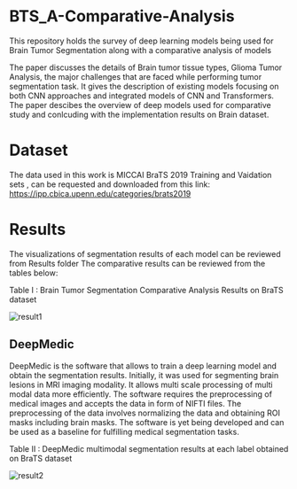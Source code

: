 # BTS_A-Comparative-Analysis
This repository holds the survey of deep learning models being used for Brain Tumor Segmentation along with a comparative analysis of models

The paper discusses the details of Brain tumor tissue types, Glioma Tumor Analysis, the major challenges that are faced while performing tumor segmentation task. It gives the description of existing models focusing on both CNN approaches and integrated models of CNN and Transformers. The paper descibes the overview of deep models used for comparative study and conlcuding with the implementation results on Brain dataset.

# Dataset
The data used in this work is MICCAI BraTS 2019 Training and Vaidation sets , can be requested and downloaded from this link: https://ipp.cbica.upenn.edu/categories/brats2019

# Results
The visualizations of segmentation results of each model can be reviewed from Results folder
The comparative results can be reviewed from the tables below:

Table I : Brain Tumor Segmentation Comparative Analysis Results on BraTS dataset

![result1](https://user-images.githubusercontent.com/90093202/162196739-901cf86c-3e2a-4873-9c25-98c608e19989.png)

## DeepMedic
DeepMedic is the software that allows to train a deep learning model and obtain the segmentation results. Initially, it was used for segmenting brain lesions in MRI imaging modality. It allows multi scale processing of multi modal data more efficiently. The software requires the preprocessing of medical images and accepts the data in form of NIFTI files. The preprocessing of the data involves normalizing the data and obtaining ROI masks including brain masks. The software is yet being developed and can be used as a baseline for fulfilling medical segmentation tasks.

Table II : DeepMedic multimodal segmentation results at each label obtained on BraTS dataset

![result2](https://user-images.githubusercontent.com/90093202/162196789-26b4eafb-31f9-4eab-ba5d-18e2da46fb37.png)
